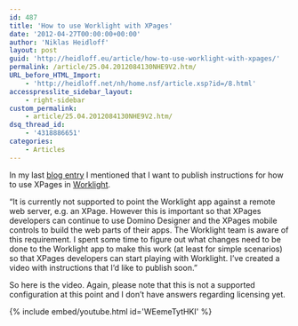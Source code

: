 ```yaml
---
id: 487
title: 'How to use Worklight with XPages'
date: '2012-04-27T00:00:00+00:00'
author: 'Niklas Heidloff'
layout: post
guid: 'http://heidloff.eu/article/how-to-use-worklight-with-xpages/'
permalink: /article/25.04.2012084130NHE9V2.htm/
URL_before_HTML_Import:
    - 'http://heidloff.net/nh/home.nsf/article.xsp?id=/8.html'
accesspresslite_sidebar_layout:
    - right-sidebar
custom_permalink:
    - article/25.04.2012084130NHE9V2.htm/
dsq_thread_id:
    - '4318886651'
categories:
    - Articles
---
```


 In my last [blog entry](http://heidloff.net/nh/home.nsf/dx/19.04.2012143734NHEGTK.htm) I mentioned that I want to publish instructions for how to use XPages in [Worklight](http://www.worklight.com/).

 “It is currently not supported to point the Worklight app against a remote web server, e.g. an XPage. However this is important so that XPages developers can continue to use Domino Designer and the XPages mobile controls to build the web parts of their apps. The Worklight team is aware of this requirement. I spent some time to figure out what changes need to be done to the Worklight app to make this work (at least for simple scenarios) so that XPages developers can start playing with Worklight. I’ve created a video with instructions that I’d like to publish soon.”

 So here is the video. Again, please note that this is not a supported configuration at this point and I don’t have answers regarding licensing yet.

{% include embed/youtube.html id='WEemeTytHKI' %}